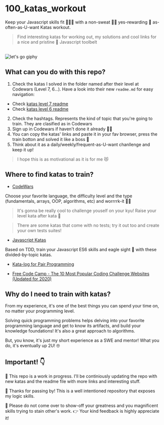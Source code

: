 # 100_katas_workout
Keep your Javascript skills fit 🏋🏻‍♀️ with a non-sweat 🧘‍♀️ yes-rewarding 🎁 as-often-as-U-want Katas workout. 

> Find interesting katas for working out, my solutions and cool links for a nice and pristine 💅 Javascript toolbelt

<br>
<span>
    <img src='https://media.giphy.com/media/pqgxmJrqLEZ5C/giphy.gif' alt="let's go giphy"/>
</span>
</br>

## What can you do with this repo?
1. Check the katas I solved in the folder named after their level at Codewars (Level 7, 6...). Have a look into their new `readme.md` for easy navigation:

- Check [katas level 7 readme]()
- Check [katas level 6 readme]()

2. Check the hashtags. Represents the kind of topic that you're going to train. They are clasified as in Codewars
3. Sign up in Codewars if haven't done it already 👩‍🎤
4. You can copy the katas' links and paste it in your fav browser, press the train botton and solved it like a boss 🚀
5. Think about it as a daily/weekly/frequent-as-U-want chanllenge and keep it up!

> I hope this is as motivational as it is for me 😻

## Where to find katas to train?

- [CodeWars](https://www.codewars.com/)

Choose your favorite language, the difficulty level and the type (fundamentals, arrays, OOP, algorithms, etc) and worrrrk-it 🍑🍑

> It's gonna be really cool to challenge youself on your kyu! Raise your level kata after kata 💪

> There are some katas that come with no tests; try it out too and create your own tests suites! 

- [Javascript Katas](https://jskatas.org/)

Based on TDD, train your Javascript ES6 skills and eagle sight 🦅 with these divided-by-topic katas.

- [Kata-log for Pair Programming](https://kata-log.rocks/pair-programming)

- [Free Code Camp - The 10 Most Popular Coding Challenge Websites (Updated for 2020)](https://www.freecodecamp.org/news/the-10-most-popular-coding-challenge-websites-of-2016-fb8a5672d22f/)

## Why do I need to train with katas?
From my experience, it's one of the best things you can spend your time on, no matter your programming level.

Solving quick programming problems helps delving into your favorite programming language and get to know its artifacts, and build your knowledge foundations! It's also a great approach to algorithms.

But, you know, it's just my short experience as a SWE and mentor! What you do, it's eventually up 2U! 🤓

## Important! 👇
🚸 This repo is a work in progress. I'll be continiously updating the repo with new katas and the readme file with more links and interesting stuff.

🙏 Thanks for passing by! This is a well intentioned repository that exposes my logic skills. 

📛  Please do not come over to show-off your greatness and you magnificent skills trying to stain other's work. 👉 Your kind feedback is highly appreciate it!

